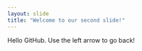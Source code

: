 ```yaml
---
layout: slide
title: "Welcome to our second slide!"
---
```

Hello GitHub.
Use the left arrow to go back!
